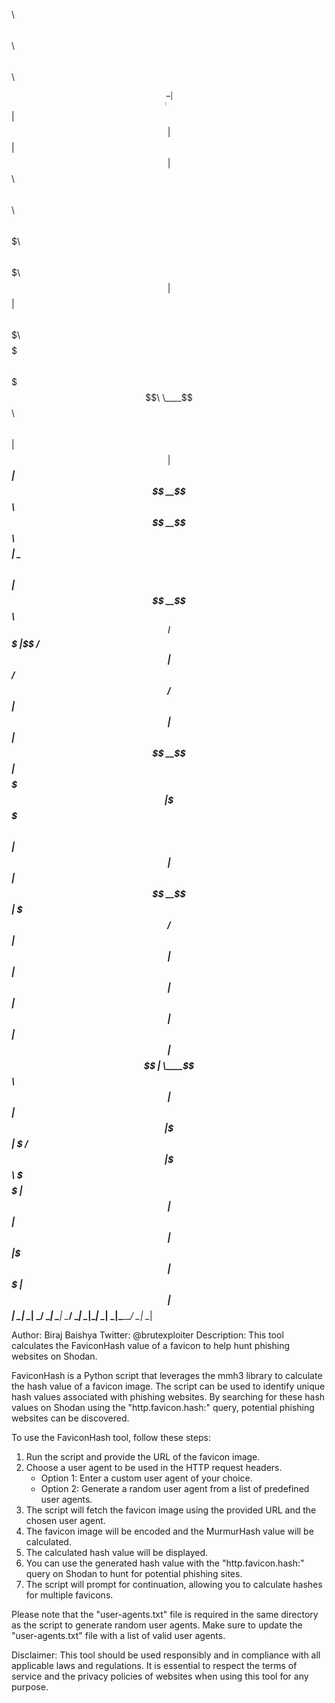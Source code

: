 
$$$$$$$$\                 $$\                               $$\   $$\                     $$\       
$$  _____|                \__|                              $$ |  $$ |                    $$ |      
$$ |   $$$$$$\ $$\    $$\ $$\  $$$$$$$\  $$$$$$\  $$$$$$$\  $$ |  $$ | $$$$$$\   $$$$$$$\ $$$$$$$\  
$$$$$\ \____$$\\$$\  $$  |$$ |$$  _____|$$  __$$\ $$  __$$\ $$$$$$$$ | \____$$\ $$  _____|$$  __$$\ 
$$  __|$$$$$$$ |\$$\$$  / $$ |$$ /      $$ /  $$ |$$ |  $$ |$$  __$$ | $$$$$$$ |\$$$$$$\  $$ |  $$ |
$$ |  $$  __$$ | \$$$  /  $$ |$$ |      $$ |  $$ |$$ |  $$ |$$ |  $$ |$$  __$$ | \____$$\ $$ |  $$ |
$$ |  \$$$$$$$ |  \$  /   $$ |\$$$$$$$\ \$$$$$$  |$$ |  $$ |$$ |  $$ |\$$$$$$$ |$$$$$$$  |$$ |  $$ |
\__|   \_______|   \_/    \__| \_______| \______/ \__|  \__|\__|  \__| \_______|\_______/ \__|  \__|
                                                                                                    
                                                                                                    
                                                                                                    


Author: Biraj Baishya
Twitter: @brutexploiter
Description: This tool calculates the FaviconHash value of a favicon to help hunt phishing websites on Shodan.

FaviconHash is a Python script that leverages the mmh3 library to calculate the hash value of a favicon image. The script can be used to identify unique hash values associated with phishing websites. By searching for these hash values on Shodan using the "http.favicon.hash:<hash>" query, potential phishing websites can be discovered.

To use the FaviconHash tool, follow these steps:
1. Run the script and provide the URL of the favicon image.
2. Choose a user agent to be used in the HTTP request headers.
   - Option 1: Enter a custom user agent of your choice.
   - Option 2: Generate a random user agent from a list of predefined user agents.
3. The script will fetch the favicon image using the provided URL and the chosen user agent.
4. The favicon image will be encoded and the MurmurHash value will be calculated.
5. The calculated hash value will be displayed.
6. You can use the generated hash value with the "http.favicon.hash:<hash>" query on Shodan to hunt for potential phishing sites.
7. The script will prompt for continuation, allowing you to calculate hashes for multiple favicons.

Please note that the "user-agents.txt" file is required in the same directory as the script to generate random user agents. Make sure to update the "user-agents.txt" file with a list of valid user agents.

Disclaimer: This tool should be used responsibly and in compliance with all applicable laws and regulations. It is essential to respect the terms of service and the privacy policies of websites when using this tool for any purpose.

